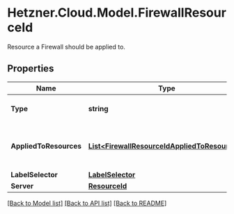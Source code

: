 # Hetzner.Cloud.Model.FirewallResourceId
Resource a Firewall should be applied to.

## Properties

Name | Type | Description | Notes
------------ | ------------- | ------------- | -------------
**Type** | **string** | The type of resource to apply. | 
**AppliedToResources** | [**List&lt;FirewallResourceIdAppliedToResources&gt;**](FirewallResourceIdAppliedToResources.md) | Resources applied to via this [Label Selector](#label-selector).  | [optional] 
**LabelSelector** | [**LabelSelector**](LabelSelector.md) |  | [optional] 
**Server** | [**ResourceId**](ResourceId.md) |  | [optional] 

[[Back to Model list]](../../README.md#documentation-for-models) [[Back to API list]](../../README.md#documentation-for-api-endpoints) [[Back to README]](../../README.md)

